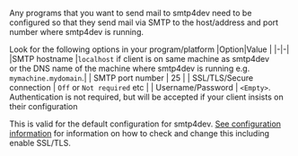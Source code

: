 Any programs that you want to send mail to smtp4dev need to be configured so that they send mail via SMTP to the host/address and port number where smtp4dev is running.


Look for the following options in your program/platform
|Option|Value |
|-|-|
|SMTP hostname |`localhost` if client is on same machine as smtp4dev<br/>or the DNS name of the machine where smtp4dev is running e.g. `mymachine.mydomain`.|
| SMTP port number | 25 | 
| SSL/TLS/Secure connection | `Off` or `Not required` etc |
| Username/Password | `<Empty>`. Authentication is not required, but will be accepted if your client insists on their configuration


This is valid for the default configuration for smtp4dev. [See configuration information](Configuration) for information on how to check and change this including enable SSL/TLS.
